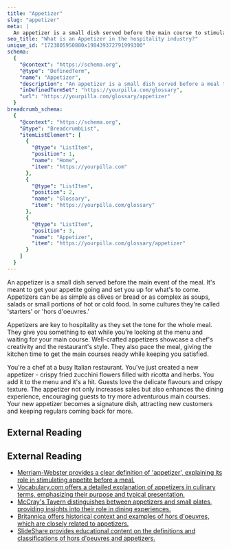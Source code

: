 ```yaml
---
title: "Appetizer"
slug: "appetizer"
meta: |
  An appetizer is a small dish served before the main course to stimulate the guest's appetite. It sets the tone for the meal and enhances the dining experience.
seo_title: "What is an Appetizer in the hospitality industry?"
unique_id: "1723805950880x198439372791999300"
schema:
  {
    "@context": "https://schema.org",
    "@type": "DefinedTerm",
    "name": "Appetizer",
    "description": "An appetizer is a small dish served before a meal to stimulate the appetite.",
    "inDefinedTermSet": "https://yourpilla.com/glossary",
    "url": "https://yourpilla.com/glossary/appetizer"
  }
breadcrumb_schema:
  {
    "@context": "https://schema.org",
    "@type": "BreadcrumbList",
    "itemListElement": [
      {
        "@type": "ListItem",
        "position": 1,
        "name": "Home",
        "item": "https://yourpilla.com"
      },
      {
        "@type": "ListItem",
        "position": 2,
        "name": "Glossary",
        "item": "https://yourpilla.com/glossary"
      },
      {
        "@type": "ListItem",
        "position": 3,
        "name": "Appetizer",
        "item": "https://yourpilla.com/glossary/appetizer"
      }
    ]
  }
---
```


An appetizer is a small dish served before the main event of the meal. It's meant to get your appetite going and set you up for what's to come. Appetizers can be as simple as olives or bread or as complex as soups, salads or small portions of hot or cold food. In some cultures they're called 'starters' or 'hors d'oeuvres.'

Appetizers are key to hospitality as they set the tone for the whole meal. They give you something to eat while you're looking at the menu and waiting for your main course. Well-crafted appetizers showcase a chef's creativity and the restaurant's style. They also pace the meal, giving the kitchen time to get the main courses ready while keeping you satisfied.

You're a chef at a busy Italian restaurant. You've just created a new appetizer - crispy fried zucchini flowers filled with ricotta and herbs. You add it to the menu and it's a hit. Guests love the delicate flavours and crispy texture. The appetizer not only increases sales but also enhances the dining experience, encouraging guests to try more adventurous main courses. Your new appetizer becomes a signature dish, attracting new customers and keeping regulars coming back for more.

## External Reading



## External Reading

*   [Merriam-Webster provides a clear definition of 'appetizer', explaining its role in stimulating appetite before a meal.](https://www.merriam-webster.com/dictionary/appetizer#:~:text=1,stimulates%20a%20desire%20for%20more)
*   [Vocabulary.com offers a detailed explanation of appetizers in culinary terms, emphasizing their purpose and typical presentation.](https://www.vocabulary.com/dictionary/appetizer#:~:text=An%20appetizer%20is%20part%20of,often%20shared%20by%20several%20people.)
*   [McCray's Tavern distinguishes between appetizers and small plates, providing insights into their role in dining experiences.](https://www.mccraystavern.com/appetizers-vs-small-plates#:~:text=Appetizers%20and%20starters%20essentially%20mean,you%20ready%20for%20a%20meal.)
*   [Britannica offers historical context and examples of hors d'oeuvres, which are closely related to appetizers.](https://www.britannica.com/topic/hors-doeuvre-food)
*   [SlideShare provides educational content on the definitions and classifications of hors d'oeuvres and appetizers.](https://www.slideshare.net/slideshow/chapter-6-hors-doeuvres-and-appetizers/37565852)